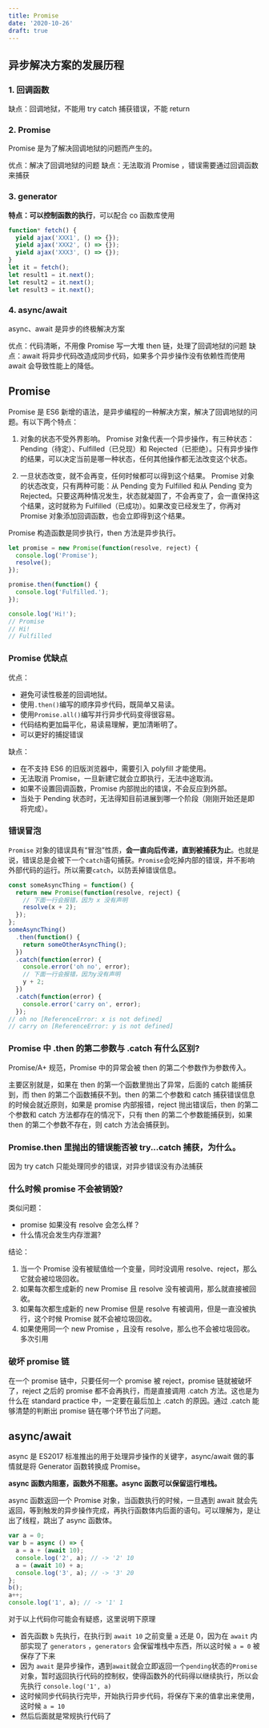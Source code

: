 ```yaml
---
title: Promise
date: '2020-10-26'
draft: true
---
```


## 异步解决方案的发展历程

### 1. 回调函数

缺点：回调地狱，不能用 try catch 捕获错误，不能 return

### 2. Promise

Promise 是为了解决回调地狱的问题而产生的。

优点：解决了回调地狱的问题
缺点：无法取消 Promise ，错误需要通过回调函数来捕获

### 3. generator

**特点：可以控制函数的执行**，可以配合 co 函数库使用

```js
function* fetch() {
  yield ajax('XXX1', () => {});
  yield ajax('XXX2', () => {});
  yield ajax('XXX3', () => {});
}
let it = fetch();
let result1 = it.next();
let result2 = it.next();
let result3 = it.next();
```

### 4. async/await

async、await 是异步的终极解决方案

优点：代码清晰，不用像 Promise 写一大堆 then 链，处理了回调地狱的问题
缺点：await 将异步代码改造成同步代码，如果多个异步操作没有依赖性而使用 await 会导致性能上的降低。

## Promise

Promise 是 ES6 新增的语法，是异步编程的一种解决方案，解决了回调地狱的问题。有以下两个特点：

1. 对象的状态不受外界影响。
   Promise 对象代表一个异步操作，有三种状态：Pending（待定）、Fulfilled（已兑现）和 Rejected（已拒绝）。只有异步操作的结果，可以决定当前是哪一种状态，任何其他操作都无法改变这个状态。

2. 一旦状态改变，就不会再变，任何时候都可以得到这个结果。
   Promise 对象的状态改变，只有两种可能：从 Pending 变为 Fulfilled 和从 Pending 变为 Rejected。只要这两种情况发生，状态就凝固了，不会再变了，会一直保持这个结果，这时就称为 Fulfilled（已成功）。如果改变已经发生了，你再对 Promise 对象添加回调函数，也会立即得到这个结果。

Promise 构造函数是同步执行，then 方法是异步执行。

```js
let promise = new Promise(function(resolve, reject) {
  console.log('Promise');
  resolve();
});

promise.then(function() {
  console.log('Fulfilled.');
});

console.log('Hi!');
// Promise
// Hi!
// Fulfilled
```

### Promise 优缺点

优点：

- 避免可读性极差的回调地狱。
- 使用`.then()`编写的顺序异步代码，既简单又易读。
- 使用`Promise.all()`编写并行异步代码变得很容易。
- 代码结构更加扁平化，易读易理解，更加清晰明了。
- 可以更好的捕捉错误

缺点：

- 在不支持 ES6 的旧版浏览器中，需要引入 polyfill 才能使用。
- 无法取消 Promise，一旦新建它就会立即执行，无法中途取消。
- 如果不设置回调函数，Promise 内部抛出的错误，不会反应到外部。
- 当处于 Pending 状态时，无法得知目前进展到哪一个阶段（刚刚开始还是即将完成）。

### 错误冒泡

`Promise` 对象的错误具有“冒泡”性质，**会一直向后传递，直到被捕获为止**。也就是说，错误总是会被下一个`catch`语句捕获。`Promise`会吃掉内部的错误，并不影响外部代码的运行。所以需要`catch`，以防丢掉错误信息。

```js
const someAsyncThing = function() {
  return new Promise(function(resolve, reject) {
    // 下面一行会报错，因为 x 没有声明
    resolve(x + 2);
  });
};
someAsyncThing()
  .then(function() {
    return someOtherAsyncThing();
  })
  .catch(function(error) {
    console.error('oh no', error);
    // 下面一行会报错，因为y没有声明
    y + 2;
  })
  .catch(function(error) {
    console.error('carry on', error);
  });
// oh no [ReferenceError: x is not defined]
// carry on [ReferenceError: y is not defined]
```

### Promise 中 .then 的第二参数与 .catch 有什么区别?

Promise/A+ 规范，Promise 中的异常会被 then 的第二个参数作为参数传入。

主要区别就是，如果在 then 的第一个函数里抛出了异常，后面的 catch 能捕获到，而 then 的第二个函数捕获不到。then 的第二个参数和 catch 捕获错误信息的时候会就近原则，如果是 promise 内部报错，reject 抛出错误后，then 的第二个参数和 catch 方法都存在的情况下，只有 then 的第二个参数能捕获到，如果 then 的第二个参数不存在，则 catch 方法会捕获到。

### Promise.then 里抛出的错误能否被 try...catch 捕获，为什么。

因为 try catch 只能处理同步的错误，对异步错误没有办法捕获

### 什么时候 promise 不会被销毁?

类似问题：

- promise 如果没有 resolve 会怎么样？
- 什么情况会发生内存泄漏?

结论：

1. 当一个 Promise 没有被赋值给一个变量，同时没调用 resolve、reject，那么它就会被垃圾回收。
2. 如果每次都生成新的 new Promise 且 resolve 没有被调用，那么就直接被回收。
3. 如果每次都生成新的 new Promise 但是 resolve 有被调用，但是一直没被执行，这个时候 Promise 就不会被垃圾回收。
4. 如果使用同一个 new Promise ，且没有 resolve，那么也不会被垃圾回收。多次引用

### 破坏 promise 链

在一个 promise 链中，只要任何一个 promise 被 reject，promise 链就被破坏了，reject 之后的 promise 都不会再执行，而是直接调用 .catch 方法。这也是为什么在 standard practice 中，一定要在最后加上 .catch 的原因。通过 .catch 能够清楚的判断出 promise 链在哪个环节出了问题。

## async/await

async 是 ES2017 标准推出的用于处理异步操作的关键字，async/await 做的事情就是将 Generator 函数转换成 Promise。

**async 函数内阻塞，函数外不阻塞。async 函数可以保留运行堆栈。**

async 函数返回一个 Promise 对象，当函数执行的时候，一旦遇到 await 就会先返回，等到触发的异步操作完成，再执行函数体内后面的语句。可以理解为，是让出了线程，跳出了 async 函数体。

```js
var a = 0;
var b = async () => {
  a = a + (await 10);
  console.log('2', a); // -> '2' 10
  a = (await 10) + a;
  console.log('3', a); // -> '3' 20
};
b();
a++;
console.log('1', a); // -> '1' 1
```

对于以上代码你可能会有疑惑，这里说明下原理

- 首先函数 `b` 先执行，在执行到 `await 10` 之前变量 `a` 还是 0，因为在 `await` 内部实现了 `generators` ，`generators` 会保留堆栈中东西，所以这时候 `a = 0` 被保存了下来
- 因为 `await` 是异步操作，遇到`await`就会立即返回一个`pending`状态的`Promise`对象，暂时返回执行代码的控制权，使得函数外的代码得以继续执行，所以会先执行 `console.log('1', a)`
- 这时候同步代码执行完毕，开始执行异步代码，将保存下来的值拿出来使用，这时候 `a = 10`
- 然后后面就是常规执行代码了
